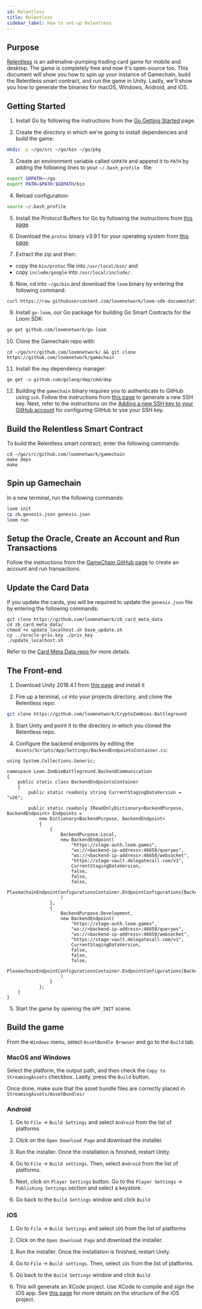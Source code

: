 ```yaml
---
id: Relentless
title: Relentless
sidebar_label: How to set-up Relentless
---
```


## Purpose

[Relentless](https://loom.games/en/) is an adrenaline-pumping trading card game for mobile and desktop. The game is completely free and now it's open-source too. This document will show you how to spin up your instance of Gamechain, build the Relentless smart contract, and run the game in Unity. Lastly, we'll show you how to generate the binaries for macOS, Windows, Android, and iOS.

## Getting Started

1. Install Go by following the instructions from the [Go Getting Started](https://golang.org/doc/install) page.


2. Create the directory in which we're going to install dependencies and build the game:

```bash
mkdir -p ~/go/src ~/go/bin ~/go/pkg
```

3. Create an environment variable called `GOPATH` and append it to `PATH` by adding the following lines to your `~/.bash_profile ` file:


```bash
export GOPATH=~/go
export PATH=$PATH:$GOPATH/bin
```

4. Reload configuration:

```bash
source ~/.bash_profile
```

5. Install the Protocol Buffers for Go by following the instructions from [this page](https://github.com/gogo/protobuf).

6. Download the `protoc` binary v3.9.1 for your operating system from [this page](https://github.com/protocolbuffers/protobuf/releases`).


7. Extract the zip and then:
 - copy the `bin/protoc` file into `/usr/local/bin/` and 
 - copy `include/google` into `/usr/local/include/`.

8. Now, cd into `~/go/bin` and download the `loom` binary by entering the following command:

```bash
curl https://raw.githubusercontent.com/loomnetwork/loom-sdk-documentation/master/scripts/get_loom.sh | sh
```

9. Install `go-loom`, our Go package for building Go Smart Contracts for the Loom SDK:

```bash
go get github.com/loomnetwork/go-loom
```

10.  Clone the Gamechain repo with:

```text
cd ~/go/src/github.com/loomnetwork/ && git clone https://github.com/loomnetwork/gamechain
``` 

11. Install the `dep` dependency manager:

```text
go get -u github.com/golang/dep/cmd/dep
```

12. Building the `gamechain` binary requires you to authenticate to GitHub using `ssh`. Follow the instructions from [this page](https://help.github.com/en/articles/generating-a-new-ssh-key-and-adding-it-to-the-ssh-agent) to generate a new SSH key. Next, refer to the instructions on the [Adding a new SSH key to your GitHub account](https://help.github.com/en/articles/adding-a-new-ssh-key-to-your-github-account) for configuring GitHub to yse  your SSH key.

## Build the Relentless Smart Contract

To build the Relentless smart contract, enter the following commands:


```text
cd ~/go/src/github.com/loomnetwork/gamechain
make deps
make
```

## Spin up Gamechain

In a new terminal, run the following commands:

```bash
loom init
cp zb.genesis.json genesis.json
loom run
```

## Setup the Oracle, Create an Account and Run Transactions

Follow the instructions from the [GameChain GitHub page](https://github.com/loomnetwork/gamechain#creating-account-and-running-transactions) to create an account and run transactions.


## Update the Card Data

If you update the cards, you will be required to update the `genesis.json` file by entering the following commands:

```
git clone https://github.com/loomnetwork/zb_card_meta_data
cd zb_card_meta_data/
chmod +x update_localhost.sh base_update.sh
cp ../oracle-priv.key ./priv_key
./update_localhost.sh
```

Refer to the [Card Meta Data repo ](https://github.com/loomnetwork/zb_card_meta_data) for more details.

## The Front-end

1. Download Unity 2018.4.1 from [this page](https://unity3d.com/get-unity/download/archive) and install it


2. Fire up a terminal, `cd` into your projects directory, and clone the Relentless repo:

```bash
git clone https://github.com/loomnetwork/CryptoZombies-Battleground
```


3. Start Unity and point it to the directory in which you cloned the Relentless repo.


4. Configure the backend endpoints by editing the `Assets/Scripts/App/Settings/BackendEndpointsContainer.cs`:

```
using System.Collections.Generic;

namespace Loom.ZombieBattleground.BackendCommunication
{
    public static class BackendEndpointsContainer
    {
        public static readonly string CurrentStagingDataVersion = "v26";

        public static readonly IReadOnlyDictionary<BackendPurpose, BackendEndpoint> Endpoints =
            new Dictionary<BackendPurpose, BackendEndpoint>
            {
                {
                    BackendPurpose.Local,
                    new BackendEndpoint(
                        "https://stage-auth.loom.games",
                        "ws://<backend-ip-address>:46658/queryws",
                        "ws://<backend-ip-address>:46658/websocket",
                        "https://stage-vault.delegatecall.com/v1",
                        CurrentStagingDataVersion,
                        false,
                        false,
                        false,
                        PlasmachainEndpointConfigurationsContainer.EndpointConfigurations[BackendPurpose.Staging]
                    )
                },
                {
                    BackendPurpose.Development,
                    new BackendEndpoint(
                        "https://stage-auth.loom.games",
                        "ws://<backend-ip-address>:46658/queryws",
                        "ws://<backend-ip-address>:46658/websocket",
                        "https://stage-vault.delegatecall.com/v1",
                        CurrentStagingDataVersion,
                        false,
                        false,
                        false,
                        PlasmachainEndpointConfigurationsContainer.EndpointConfigurations[BackendPurpose.Staging]
                    )
                }
            };
    }
}
```

5. Start the game by opening the `APP_INIT` scene.


## Build the game

From the `Windows` menu, select `AssetBundle Browser` and go to the `Build` tab.

### MacOS and Windows

Select the platform, the output path, and then check the `Copy to StreamingAssets` checkbox. Lastly, press the `Build` button.

Once done, make sure that the asset bundle files are correctly placed in `StreamingAssets/AssetBundles/`

### Android

1. Go to `File` -> `Build Settings` and select `Android` from the list of platforms

2. Click on the `Open Download Page` and download the installer.

3. Run the installer. Once the installation is finished, restart Unity.

4. Go to `File` -> `Build settings`. Then, select `Android` from the list of platforms.

5. Next, click on `Player Settings` button. Go to the `Player Settings` -> `Publishing Settings` section and select a keystore.

6. Go back to the `Build Settings` window and click `Build`


### iOS

1. Go to `File` -> `Build Settings` and select `iOS` from the list of platforms

2. Click on the `Open Download Page` and download the installer.

3. Run the installer. Once the installation is finished, restart Unity.

4. Go to `File` -> `Build settings`. Then, select `iOs` from the list of platforms.

5. Go back to the `Build Settings` window and click `Build`

6. This will generate an XCode project. Use XCode to compile and sign the  iOS app. See [this page](https://docs.unity3d.com/Manual/StructureOfXcodeProject.html) for more details on the structure of the iOS project.
